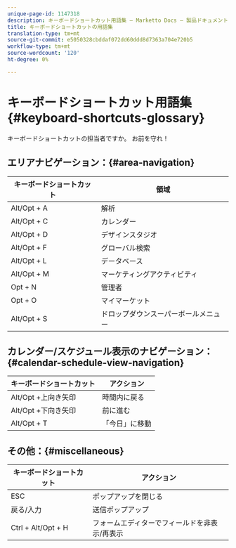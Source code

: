 ```yaml
---
unique-page-id: 1147318
description: キーボードショートカット用語集 — Marketto Docs — 製品ドキュメント
title: キーボードショートカットの用語集
translation-type: tm+mt
source-git-commit: e5050328cbddaf072dd60ddd8d7363a704e720b5
workflow-type: tm+mt
source-wordcount: '120'
ht-degree: 0%

---
```



# キーボードショートカット用語集{#keyboard-shortcuts-glossary}

キーボードショートカットの担当者ですか。 お前を守れ！

## エリアナビゲーション：{#area-navigation}

| キーボードショートカット | 領域 |
|---|---|
| Alt/Opt + A | 解析 |
| Alt/Opt + C | カレンダー |
| Alt/Opt + D | デザインスタジオ |
| Alt/Opt + F | グローバル検索 |
| Alt/Opt + L | データベース |
| Alt/Opt + M | マーケティングアクティビティ |
| Opt + N | 管理者 |
| Opt + O | マイマーケット |
| Alt/Opt + S | ドロップダウンスーパーボールメニュー |

## カレンダー/スケジュール表示のナビゲーション： {#calendar-schedule-view-navigation}

| キーボードショートカット | アクション |
|---|---|
| Alt/Opt +上向き矢印 | 時間内に戻る |
| Alt/Opt +下向き矢印 | 前に進む |
| Alt/Opt + T | 「今日」に移動 |

## その他：{#miscellaneous}

| キーボードショートカット | アクション |
|---|---|
| ESC | ポップアップを閉じる |
| 戻る/入力 | 送信ポップアップ |
| Ctrl + Alt/Opt + H | フォームエディターでフィールドを非表示/再表示 |
